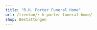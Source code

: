 ```yaml
---
title: "R.H. Porter Funeral Home"
url: /trenton/r-h-porter-funeral-home/
shop: Bestattungen
---
```

